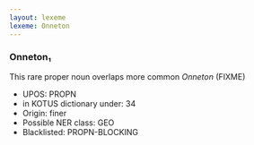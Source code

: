 ```yaml
---
layout: lexeme
lexeme: Onneton
---
```


###  Onneton₁

This rare proper noun overlaps more common *Onneton* (FIXME)
* UPOS:  PROPN
* in KOTUS dictionary under:  34
* Origin:  finer
* Possible NER class:  GEO
* Blacklisted:  PROPN-BLOCKING

